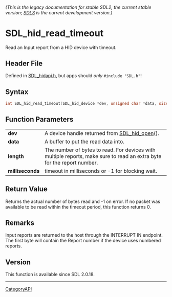 ###### (This is the legacy documentation for stable SDL2, the current stable version; [SDL3](https://wiki.libsdl.org/SDL3/) is the current development version.)
# SDL_hid_read_timeout

Read an Input report from a HID device with timeout.

## Header File

Defined in [SDL_hidapi.h](https://github.com/libsdl-org/SDL/blob/SDL2/include/SDL_hidapi.h), but apps should _only_ `#include "SDL.h"`!

## Syntax

```c
int SDL_hid_read_timeout(SDL_hid_device *dev, unsigned char *data, size_t length, int milliseconds);

```

## Function Parameters

|                      |                                                                                                                        |
| -------------------- | ---------------------------------------------------------------------------------------------------------------------- |
| **dev**              | A device handle returned from [SDL_hid_open](SDL_hid_open)().                                                          |
| **data**             | A buffer to put the read data into.                                                                                    |
| **length**           | The number of bytes to read. For devices with multiple reports, make sure to read an extra byte for the report number. |
| **milliseconds**     | timeout in milliseconds or -1 for blocking wait.                                                                       |

## Return Value

Returns the actual number of bytes read and -1 on error. If no packet was
available to be read within the timeout period, this function returns 0.

## Remarks

Input reports are returned to the host through the INTERRUPT IN endpoint.
The first byte will contain the Report number if the device uses numbered
reports.

## Version

This function is available since SDL 2.0.18.

----
[CategoryAPI](CategoryAPI)

